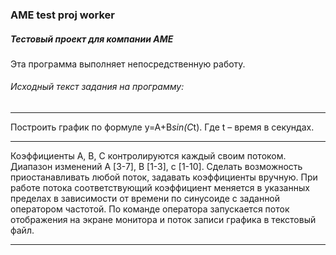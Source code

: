 ### AME test proj worker
##### Тестовый проект для компании АМЕ  

Эта программа выполняет непосредственную работу.  

###### Исходный текст задания на программу:  
---
Построить график по формуле y=A+B*sin(C*t). Где t – время в секундах. 

---
Коэффициенты A, B, C контролируются каждый своим потоком. Диапазон изменений A [3-7], B [1-3], c [1-10]. Сделать возможность приостанавливать любой поток, задавать коэффициенты вручную. При работе потока соответствующий коэффициент меняется в указанных пределах в зависимости от времени по синусоиде с заданной оператором частотой. По команде оператора запускается поток отображения на экране монитора и поток записи графика в текстовый файл.

---
